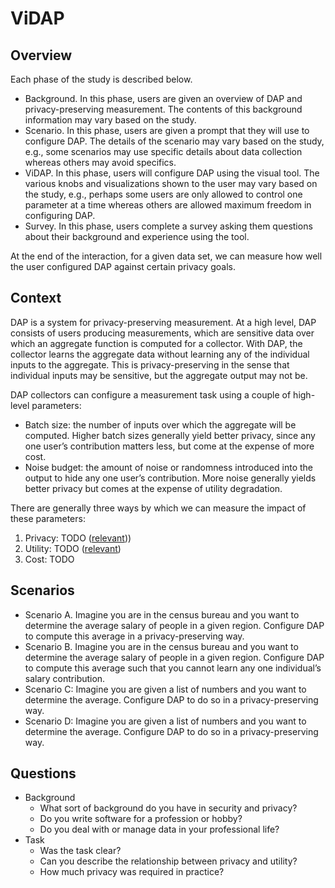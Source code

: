# ViDAP

## Overview

Each phase of the study is described below.

- Background. In this phase, users are given an overview of DAP and privacy-preserving measurement. The contents of this background information may vary based on the study.
- Scenario. In this phase, users are given a prompt that they will use to configure DAP. The details of the scenario may vary based on the study, e.g., some scenarios may use specific details about data collection whereas others may avoid specifics. 
- ViDAP. In this phase, users will configure DAP using the visual tool. The various knobs and visualizations shown to the user may vary based on the study, e.g., perhaps some users are only allowed to control one parameter at a time whereas others are allowed maximum freedom in configuring DAP.
- Survey. In this phase, users complete a survey asking them questions about their background and experience using the tool.

At the end of the interaction, for a given data set, we can measure how well the user configured DAP against certain privacy goals. 

## Context

DAP is a system for privacy-preserving measurement. At a high level, DAP consists of users producing measurements, which are sensitive data over which an aggregate function is computed for a collector. With DAP, the collector learns the aggregate data without learning any of the individual inputs to the aggregate. This is privacy-preserving in the sense that individual inputs may be sensitive, but the aggregate output may not be.

DAP collectors can configure a measurement task using a couple of high-level parameters:

- Batch size: the number of inputs over which the aggregate will be computed. Higher batch sizes generally yield better privacy, since any one user’s contribution matters less, but come at the expense of more cost.
- Noise budget: the amount of noise or randomness introduced into the output to hide any one user’s contribution. More noise generally yields better privacy but comes at the expense of utility degradation. 

There are generally three ways by which we can measure the impact of these parameters:

1. Privacy: TODO ([relevant](https://wiki.openrightsgroup.org/wiki/A_Taxonomy_of_Privacy)))
2. Utility: TODO ([relevant](https://www.nist.gov/blogs/cybersecurity-insights/utility-metrics-differential-privacy-no-one-size-fits-all))
3. Cost: TODO

## Scenarios

- Scenario A. Imagine you are in the census bureau and you want to determine the average salary of people in a given region. Configure DAP to compute this average in a privacy-preserving way.
- Scenario B. Imagine you are in the census bureau and you want to determine the average salary of people in a given region. Configure DAP to compute this average such that you cannot learn any one individual’s salary contribution.
- Scenario C: Imagine you are given a list of numbers and you want to determine the average. Configure DAP to do so in a privacy-preserving way.
- Scenario D: Imagine you are given a list of numbers and you want to determine the average. Configure DAP to do so in a privacy-preserving way.

## Questions

- Background
  - What sort of background do you have in security and privacy?
  - Do you write software for a profession or hobby?
  - Do you deal with or manage data in your professional life?
- Task
  - Was the task clear?
  - Can you describe the relationship between privacy and utility?
  - How much privacy was required in practice?
